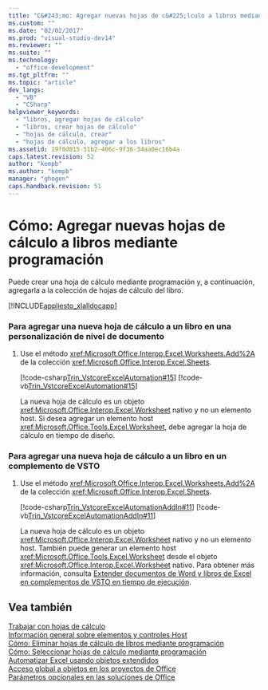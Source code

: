 ```yaml
---
title: "C&#243;mo: Agregar nuevas hojas de c&#225;lculo a libros mediante programaci&#243;n | Microsoft Docs"
ms.custom: ""
ms.date: "02/02/2017"
ms.prod: "visual-studio-dev14"
ms.reviewer: ""
ms.suite: ""
ms.technology: 
  - "office-development"
ms.tgt_pltfrm: ""
ms.topic: "article"
dev_langs: 
  - "VB"
  - "CSharp"
helpviewer_keywords: 
  - "libros, agregar hojas de cálculo"
  - "libros, crear hojas de cálculo"
  - "hojas de cálculo, crear"
  - "hojas de cálculo, agregar a los libros"
ms.assetid: 19f0d815-51b2-406c-9f36-34aa0ec16b4a
caps.latest.revision: 52
author: "kempb"
ms.author: "kempb"
manager: "ghogen"
caps.handback.revision: 51
---
```

# C&#243;mo: Agregar nuevas hojas de c&#225;lculo a libros mediante programaci&#243;n
  Puede crear una hoja de cálculo mediante programación y, a continuación, agregarla a la colección de hojas de cálculo del libro.  
  
 [!INCLUDE[appliesto_xlalldocapp](../vsto/includes/appliesto-xlalldocapp-md.md)]  
  
### Para agregar una nueva hoja de cálculo a un libro en una personalización de nivel de documento  
  
1.  Use el método <xref:Microsoft.Office.Interop.Excel.Worksheets.Add%2A> de la colección <xref:Microsoft.Office.Interop.Excel.Sheets>.  
  
     [!code-csharp[Trin_VstcoreExcelAutomation#15](../snippets/csharp/VS_Snippets_OfficeSP/Trin_VstcoreExcelAutomation/CS/Sheet1.cs#15)]
     [!code-vb[Trin_VstcoreExcelAutomation#15](../snippets/visualbasic/VS_Snippets_OfficeSP/Trin_VstcoreExcelAutomation/VB/Sheet1.vb#15)]  
  
     La nueva hoja de cálculo es un objeto <xref:Microsoft.Office.Interop.Excel.Worksheet> nativo y no un elemento host. Si desea agregar un elemento host <xref:Microsoft.Office.Tools.Excel.Worksheet>, debe agregar la hoja de cálculo en tiempo de diseño.  
  
### Para agregar una nueva hoja de cálculo a un libro en un complemento de VSTO  
  
1.  Use el método <xref:Microsoft.Office.Interop.Excel.Worksheets.Add%2A> de la colección <xref:Microsoft.Office.Interop.Excel.Sheets>.  
  
     [!code-csharp[Trin_VstcoreExcelAutomationAddIn#11](../snippets/csharp/VS_Snippets_OfficeSP/Trin_VstcoreExcelAutomationAddIn/CS/ThisAddIn.cs#11)]
     [!code-vb[Trin_VstcoreExcelAutomationAddIn#11](../snippets/visualbasic/VS_Snippets_OfficeSP/Trin_VstcoreExcelAutomationAddIn/VB/ThisAddIn.vb#11)]  
  
     La nueva hoja de cálculo es un objeto <xref:Microsoft.Office.Interop.Excel.Worksheet> nativo y no un elemento host. También puede generar un elemento host <xref:Microsoft.Office.Tools.Excel.Worksheet> desde el objeto <xref:Microsoft.Office.Interop.Excel.Worksheet> nativo. Para obtener más información, consulta [Extender documentos de Word y libros de Excel en complementos de VSTO en tiempo de ejecución](../vsto/extending-word-documents-and-excel-workbooks-in-vsto-add-ins-at-run-time.md).  
  
## Vea también  
 [Trabajar con hojas de cálculo](../vsto/working-with-worksheets.md)   
 [Información general sobre elementos y controles Host](../vsto/host-items-and-host-controls-overview.md)   
 [Cómo: Eliminar hojas de cálculo de libros mediante programación](../vsto/how-to-programmatically-delete-worksheets-from-workbooks.md)   
 [Cómo: Seleccionar hojas de cálculo mediante programación](../vsto/how-to-programmatically-select-worksheets.md)   
 [Automatizar Excel usando objetos extendidos](../vsto/automating-excel-by-using-extended-objects.md)   
 [Acceso global a objetos en los proyectos de Office](../vsto/global-access-to-objects-in-office-projects.md)   
 [Parámetros opcionales en las soluciones de Office](../vsto/optional-parameters-in-office-solutions.md)  
  
  
